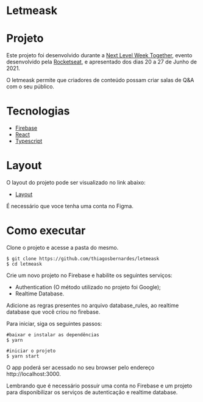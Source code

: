 # Letmeask

# Projeto
Este projeto foi desenvolvido durante a [Next Level Week Together](https://nextlevelweek.com/inscricao/6), evento desenvolvido pela [Rocketseat](https://rocketseat.com.br/), e apresentado dos dias 20 a 27 de Junho de 2021.

O letmeask permite que criadores de conteúdo possam criar salas de Q&A com o seu público.

# Tecnologias

* [Firebase](https://firebase.google.com/)
* [React](https://reactjs.org/)
* [Typescript](https://www.typescriptlang.org/)

# Layout

O layout do projeto pode ser visualizado no link abaixo:

* [Layout](https://www.figma.com/file/u0BQK8rCf2KgzcukdRRCWh/Letmeask/duplicate?node-id=0%3A1)

É necessário que voce tenha uma conta no Figma.

# Como executar

Clone o projeto e acesse a pasta do mesmo.
```
$ git clone https://github.com/thiagosbernardes/letmeask
$ cd letmeask
```
Crie um novo projeto no Firebase e habilite os seguintes serviços:
* Authentication (O método utilizado no projeto foi Google);
* Realtime Database.

Adicione as regras presentes no arquivo database_rules, ao realtime database que você criou no firebase.

Para iniciar, siga os seguintes passos:
```
#baixar e instalar as dependências
$ yarn

#iniciar o projeto
$ yarn start
```
O app poderá ser acessado no seu browser pelo endereço http://localhost:3000.

Lembrando que é necessário possuir uma conta no Firebase e um projeto para disponibilizar os serviços de autenticação e realtime database.